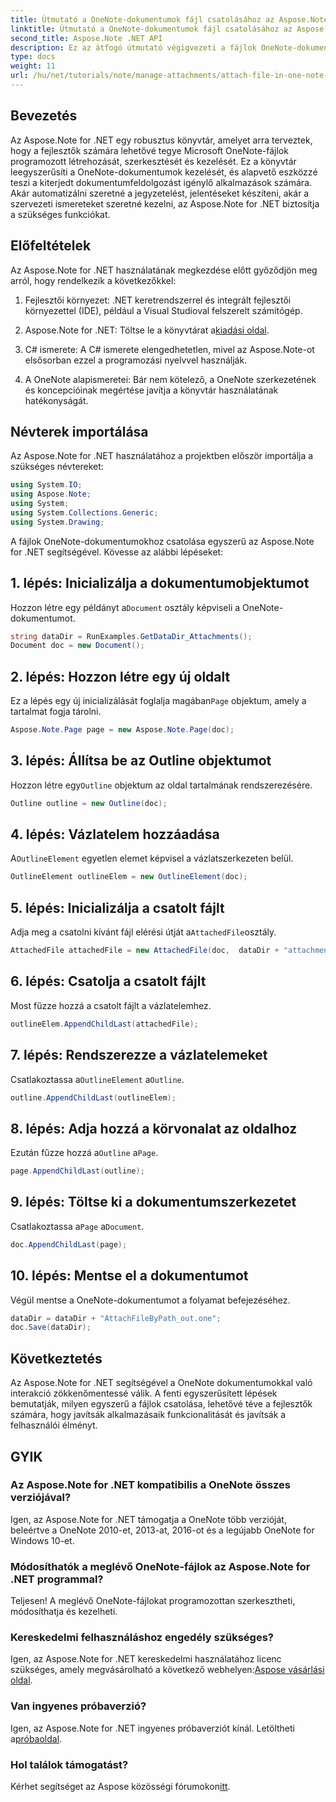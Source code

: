 ```yaml
---
title: Útmutató a OneNote-dokumentumok fájl csatolásához az Aspose.Note segítségével
linktitle: Útmutató a OneNote-dokumentumok fájl csatolásához az Aspose.Note segítségével
second_title: Aspose.Note .NET API
description: Ez az átfogó útmutató végigvezeti a fájlok OneNote-dokumentumokhoz való programozott csatolásának folyamatán, lehetővé téve a jegyzetelési és dokumentumkezelési feladatok emelését. Világos, lépésenkénti utasításokkal és hasznos GYIK-ekkel.
type: docs
weight: 11
url: /hu/net/tutorials/note/manage-attachments/attach-file-in-one-note-documents/
---
```

## Bevezetés

Az Aspose.Note for .NET egy robusztus könyvtár, amelyet arra terveztek, hogy a fejlesztők számára lehetővé tegye Microsoft OneNote-fájlok programozott létrehozását, szerkesztését és kezelését. Ez a könyvtár leegyszerűsíti a OneNote-dokumentumok kezelését, és alapvető eszközzé teszi a kiterjedt dokumentumfeldolgozást igénylő alkalmazások számára. Akár automatizálni szeretné a jegyzetelést, jelentéseket készíteni, akár a szervezeti ismereteket szeretné kezelni, az Aspose.Note for .NET biztosítja a szükséges funkciókat.

## Előfeltételek

Az Aspose.Note for .NET használatának megkezdése előtt győződjön meg arról, hogy rendelkezik a következőkkel:

1. Fejlesztői környezet: .NET keretrendszerrel és integrált fejlesztői környezettel (IDE), például a Visual Studioval felszerelt számítógép.
  
2.  Aspose.Note for .NET: Töltse le a könyvtárat a[kiadási oldal](https://releases.aspose.com/note/net/).

3. C# ismerete: A C# ismerete elengedhetetlen, mivel az Aspose.Note-ot elsősorban ezzel a programozási nyelvvel használják.

4. A OneNote alapismeretei: Bár nem kötelező, a OneNote szerkezetének és koncepcióinak megértése javítja a könyvtár használatának hatékonyságát.

## Névterek importálása

Az Aspose.Note for .NET használatához a projektben először importálja a szükséges névtereket:

```csharp
using System.IO;
using Aspose.Note;
using System;
using System.Collections.Generic;
using System.Drawing;
```

A fájlok OneNote-dokumentumokhoz csatolása egyszerű az Aspose.Note for .NET segítségével. Kövesse az alábbi lépéseket:

## 1. lépés: Inicializálja a dokumentumobjektumot

 Hozzon létre egy példányt a`Document` osztály képviseli a OneNote-dokumentumot.

```csharp
string dataDir = RunExamples.GetDataDir_Attachments();
Document doc = new Document();
```

## 2. lépés: Hozzon létre egy új oldalt

 Ez a lépés egy új inicializálását foglalja magában`Page` objektum, amely a tartalmat fogja tárolni.

```csharp
Aspose.Note.Page page = new Aspose.Note.Page(doc);
```

## 3. lépés: Állítsa be az Outline objektumot

 Hozzon létre egy`Outline` objektum az oldal tartalmának rendszerezésére.

```csharp
Outline outline = new Outline(doc);
```

## 4. lépés: Vázlatelem hozzáadása

 A`OutlineElement` egyetlen elemet képvisel a vázlatszerkezeten belül.

```csharp
OutlineElement outlineElem = new OutlineElement(doc);
```

## 5. lépés: Inicializálja a csatolt fájlt

 Adja meg a csatolni kívánt fájl elérési útját a`AttachedFile`osztály.

```csharp
AttachedFile attachedFile = new AttachedFile(doc,  dataDir + "attachment.txt");
```

## 6. lépés: Csatolja a csatolt fájlt

Most fűzze hozzá a csatolt fájlt a vázlatelemhez.

```csharp
outlineElem.AppendChildLast(attachedFile);
```

## 7. lépés: Rendszerezze a vázlatelemeket

 Csatlakoztassa a`OutlineElement` a`Outline`.

```csharp
outline.AppendChildLast(outlineElem);
```

## 8. lépés: Adja hozzá a körvonalat az oldalhoz

 Ezután fűzze hozzá a`Outline` a`Page`.

```csharp
page.AppendChildLast(outline);
```

## 9. lépés: Töltse ki a dokumentumszerkezetet

 Csatlakoztassa a`Page` a`Document`.

```csharp
doc.AppendChildLast(page);
```

## 10. lépés: Mentse el a dokumentumot

Végül mentse a OneNote-dokumentumot a folyamat befejezéséhez.

```csharp
dataDir = dataDir + "AttachFileByPath_out.one";
doc.Save(dataDir);
```

## Következtetés

Az Aspose.Note for .NET segítségével a OneNote dokumentumokkal való interakció zökkenőmentessé válik. A fenti egyszerűsített lépések bemutatják, milyen egyszerű a fájlok csatolása, lehetővé téve a fejlesztők számára, hogy javítsák alkalmazásaik funkcionalitását és javítsák a felhasználói élményt.

## GYIK

### Az Aspose.Note for .NET kompatibilis a OneNote összes verziójával?

Igen, az Aspose.Note for .NET támogatja a OneNote több verzióját, beleértve a OneNote 2010-et, 2013-at, 2016-ot és a legújabb OneNote for Windows 10-et.

### Módosíthatók a meglévő OneNote-fájlok az Aspose.Note for .NET programmal?

Teljesen! A meglévő OneNote-fájlokat programozottan szerkesztheti, módosíthatja és kezelheti.

### Kereskedelmi felhasználáshoz engedély szükséges?

 Igen, az Aspose.Note for .NET kereskedelmi használatához licenc szükséges, amely megvásárolható a következő webhelyen:[Aspose vásárlási oldal](https://purchase.conholdate.com/buy).

### Van ingyenes próbaverzió?

 Igen, az Aspose.Note for .NET ingyenes próbaverziót kínál. Letöltheti a[próbaoldal](https://releases.aspose.com/).

### Hol találok támogatást?

 Kérhet segítséget az Aspose közösségi fórumokon[itt](https://forum.aspose.com/c/note/28).